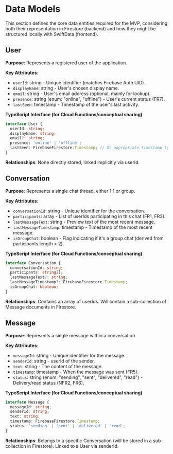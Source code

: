 # Data Models

This section defines the core data entities required for the MVP, considering both their representation in Firestore (backend) and how they might be structured locally with SwiftData (frontend).

## User

**Purpose**: Represents a registered user of the application.

**Key Attributes**:
- `userId`: string - Unique identifier (matches Firebase Auth UID).
- `displayName`: string - User's chosen display name.
- `email`: string - User's email address (optional, mainly for lookup).
- `presence`: string (enum: "online", "offline") - User's current status (FR7).
- `lastSeen`: timestamp - Timestamp of the user's last activity.

**TypeScript Interface (for Cloud Functions/conceptual sharing)**

```typescript
interface User {
  userId: string;
  displayName: string;
  email?: string;
  presence: 'online' | 'offline';
  lastSeen: FirebaseFirestore.Timestamp; // Or appropriate timestamp type
}
```

**Relationships**: None directly stored, linked implicitly via userId.

## Conversation

**Purpose**: Represents a single chat thread, either 1:1 or group.

**Key Attributes**:
- `conversationId`: string - Unique identifier for the conversation.
- `participants`: array<string> - List of userIds participating in this chat (FR1, FR3).
- `lastMessageText`: string - Preview text of the most recent message.
- `lastMessageTimestamp`: timestamp - Timestamp of the most recent message.
- `isGroupChat`: boolean - Flag indicating if it's a group chat (derived from participants.length > 2).

**TypeScript Interface (for Cloud Functions/conceptual sharing)**

```typescript
interface Conversation {
  conversationId: string;
  participants: string[];
  lastMessageText?: string;
  lastMessageTimestamp?: FirebaseFirestore.Timestamp;
  isGroupChat: boolean;
}
```

**Relationships**: Contains an array of userIds. Will contain a sub-collection of Message documents in Firestore.

## Message

**Purpose**: Represents a single message within a conversation.

**Key Attributes**:
- `messageId`: string - Unique identifier for the message.
- `senderId`: string - userId of the sender.
- `text`: string - The content of the message.
- `timestamp`: timestamp - When the message was sent (FR5).
- `status`: string (enum: "sending", "sent", "delivered", "read") - Delivery/read status (NFR2, FR6).

**TypeScript Interface (for Cloud Functions/conceptual sharing)**

```typescript
interface Message {
  messageId: string;
  senderId: string;
  text: string;
  timestamp: FirebaseFirestore.Timestamp;
  status: 'sending' | 'sent' | 'delivered' | 'read';
}
```

**Relationships**: Belongs to a specific Conversation (will be stored in a sub-collection in Firestore). Linked to a User via senderId.
